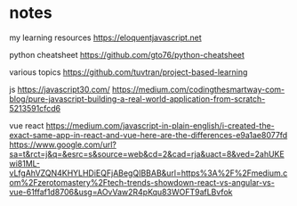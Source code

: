 # notes
my learning resources
https://eloquentjavascript.net 

python cheatsheet
https://github.com/gto76/python-cheatsheet

various topics
https://github.com/tuvtran/project-based-learning

js
https://javascript30.com/
https://medium.com/codingthesmartway-com-blog/pure-javascript-building-a-real-world-application-from-scratch-5213591cfcd6

vue react
https://medium.com/javascript-in-plain-english/i-created-the-exact-same-app-in-react-and-vue-here-are-the-differences-e9a1ae8077fd
https://www.google.com/url?sa=t&rct=j&q=&esrc=s&source=web&cd=2&cad=rja&uact=8&ved=2ahUKEwi81ML-vLfgAhVZQN4KHYLHDiEQFjABegQIBBAB&url=https%3A%2F%2Fmedium.com%2Fzerotomastery%2Ftech-trends-showdown-react-vs-angular-vs-vue-61ffaf1d8706&usg=AOvVaw2R4pKqu83WOFT9afLBvfok
